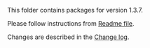 This folder contains packages for version 1.3.7.

Please follow instructions from [Readme file](../../Packlink/PacklinkPro/README.md).

Changes are described in the [Change log](../../CHANGELOG.md).
